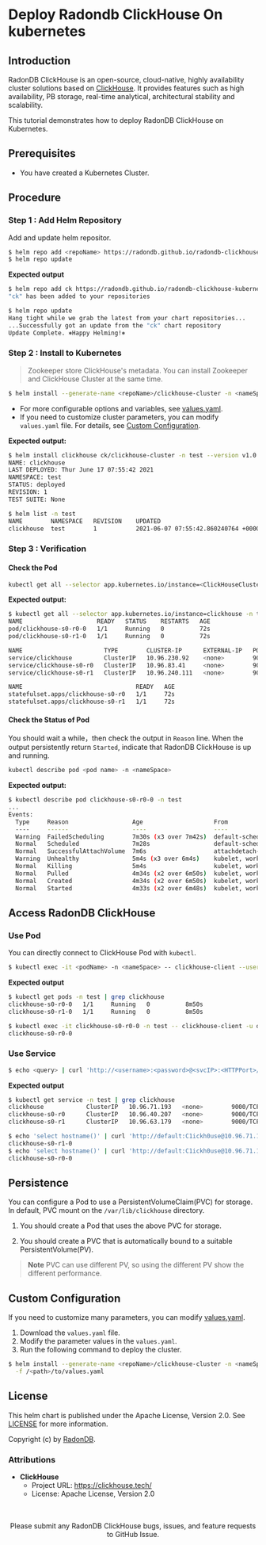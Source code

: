 # Deploy Radondb ClickHouse On kubernetes

## Introduction

RadonDB ClickHouse is an open-source, cloud-native, highly availability cluster solutions based on [ClickHouse](https://clickhouse.tech/). It provides features such as high availability, PB storage, real-time analytical, architectural stability and scalability.

This tutorial demonstrates how to deploy RadonDB ClickHouse on Kubernetes.

## Prerequisites

- You have created a Kubernetes Cluster.

## Procedure

### Step 1 : Add Helm Repository

Add and update helm repositor.

```bash
$ helm repo add <repoName> https://radondb.github.io/radondb-clickhouse-kubernetes/
$ helm repo update
```

**Expected output**

```bash
$ helm repo add ck https://radondb.github.io/radondb-clickhouse-kubernetes/
"ck" has been added to your repositories

$ helm repo update
Hang tight while we grab the latest from your chart repositories...
...Successfully got an update from the "ck" chart repository
Update Complete. ⎈Happy Helming!⎈
```

### Step 2 : Install to Kubernetes

> Zookeeper store ClickHouse's metadata. You can install Zookeeper and ClickHouse Cluster at the same time.

```bash
$ helm install --generate-name <repoName>/clickhouse-cluster -n <nameSpace> --version v1.0
```

- For more configurable options and variables, see [values.yaml](values.yaml).
- If you need to customize cluster parameters, you can modify `values.yaml` file. For details, see [Custom Configuration](#custom-configuration).

**Expected output:**

```bash
$ helm install clickhouse ck/clickhouse-cluster -n test --version v1.0
NAME: clickhouse
LAST DEPLOYED: Thur June 17 07:55:42 2021
NAMESPACE: test
STATUS: deployed
REVISION: 1
TEST SUITE: None

$ helm list -n test
NAME      	NAMESPACE	REVISION	UPDATED                                	STATUS  	CHART             APP VERSION
clickhouse	test     	1       	2021-06-07 07:55:42.860240764 +0000 UTC	deployed	clickhouse-v1.0	  21.1
```

### Step 3 : Verification

#### Check the Pod

```bash
kubectl get all --selector app.kubernetes.io/instance=<ClickHouseClusterName> -n <nameSpace>
```

**Expected output:**

```bash
$ kubectl get all --selector app.kubernetes.io/instance=clickhouse -n test
NAME                     READY   STATUS    RESTARTS   AGE
pod/clickhouse-s0-r0-0   1/1     Running   0          72s
pod/clickhouse-s0-r1-0   1/1     Running   0          72s

NAME                       TYPE        CLUSTER-IP      EXTERNAL-IP   PORT(S)             AGE
service/clickhouse         ClusterIP   10.96.230.92    <none>        9000/TCP,8123/TCP   72s
service/clickhouse-s0-r0   ClusterIP   10.96.83.41     <none>        9000/TCP,8123/TCP   72s
service/clickhouse-s0-r1   ClusterIP   10.96.240.111   <none>        9000/TCP,8123/TCP   72s

NAME                                READY   AGE
statefulset.apps/clickhouse-s0-r0   1/1     72s
statefulset.apps/clickhouse-s0-r1   1/1     72s
```

#### Check the Status of Pod

You should wait a while，then check the output in `Reason` line. When the output persistently return `Started`, indicate that RadonDB ClickHouse is up and running.

```bash
kubectl describe pod <pod name> -n <nameSpace>
```

**Expected output:**

```bash
$ kubectl describe pod clickhouse-s0-r0-0 -n test
...
Events:
  Type     Reason                  Age                    From                     Message
  ----     ------                  ----                   ----                     -------
  Warning  FailedScheduling        7m30s (x3 over 7m42s)  default-scheduler        error while running "VolumeBinding" filter plugin for pod "clickhouse-s0-r0-0": pod has unbound immediate PersistentVolumeClaims
  Normal   Scheduled               7m28s                  default-scheduler        Successfully assigned default/clickhouse-s0-r0-0 to worker-p004
  Normal   SuccessfulAttachVolume  7m6s                   attachdetach-controller  AttachVolume.Attach succeeded for volume "pvc-21c5de1f-c396-4743-a31b-2b094ecaf79b"
  Warning  Unhealthy               5m4s (x3 over 6m4s)    kubelet, worker-p004     Liveness probe failed: Code: 210. DB::NetException: Connection refused (localhost:9000)
  Normal   Killing                 5m4s                   kubelet, worker-p004     Container clickhouse failed liveness probe, will be restarted
  Normal   Pulled                  4m34s (x2 over 6m50s)  kubelet, worker-p004     Container image "tceason/clickhouse-server:v21.1.3.32-stable" already present on machine
  Normal   Created                 4m34s (x2 over 6m50s)  kubelet, worker-p004     Created container clickhouse
  Normal   Started                 4m33s (x2 over 6m48s)  kubelet, worker-p004     Started container clickhouse
```

## Access RadonDB ClickHouse

### Use Pod

You can directly connect to ClickHouse Pod with `kubectl`.

```bash
$ kubectl exec -it <podName> -n <nameSpace> -- clickhouse-client --user=<userName> --password=<userPassword>
```

**Expected output**

```bash
$ kubectl get pods -n test | grep clickhouse
clickhouse-s0-r0-0   1/1     Running   0          8m50s
clickhouse-s0-r1-0   1/1     Running   0          8m50s

$ kubectl exec -it clickhouse-s0-r0-0 -n test -- clickhouse-client -u default --password=C1ickh0use --query='select hostName()'
clickhouse-s0-r0-0
```

### Use Service

```bash
$ echo <query> | curl 'http://<username>:<password>@<svcIP>:<HTTPPort>/' --data-binary @-
```

**Expected output**

```bash
$ kubectl get service -n test | grep clickhouse
clickhouse            ClusterIP   10.96.71.193   <none>        9000/TCP,8123/TCP   12m
clickhouse-s0-r0      ClusterIP   10.96.40.207   <none>        9000/TCP,8123/TCP   12m
clickhouse-s0-r1      ClusterIP   10.96.63.179   <none>        9000/TCP,8123/TCP   12m

$ echo 'select hostname()' | curl 'http://default:C1ickh0use@10.96.71.193:8123/' --data-binary @-
clickhouse-s0-r1-0
$ echo 'select hostname()' | curl 'http://default:C1ickh0use@10.96.71.193:8123/' --data-binary @-
clickhouse-s0-r0-0
```

## Persistence

You can configure a Pod to use a PersistentVolumeClaim(PVC) for storage.
In default, PVC mount on the `/var/lib/clickhouse` directory.

1. You should create a Pod that uses the above PVC for storage.

2. You should create a PVC that is automatically bound to a suitable PersistentVolume(PV).

> **Note**
> PVC can use different PV, so using the different PV show the different performance.

## Custom Configuration

If you need to customize many parameters, you can modify [values.yaml](values.yaml).

1. Download the `values.yaml` file.
2. Modify the parameter values in the `values.yaml`.
3. Run the following command to deploy the cluster.

```bash
$ helm install --generate-name <repoName>/clickhouse-cluster -n <nameSpace>\
  -f /<path>/to/values.yaml
```

## License

This helm chart is published under the Apache License, Version 2.0.
See [LICENSE](../LICENSE) for more information.

Copyright (c) by [RadonDB](https://github.com/radondb).

### Attributions

* **ClickHouse**
    * Project URL: https://clickhouse.tech/
    * License: Apache License, Version 2.0

<p align="center">
<br/><br/>
Please submit any RadonDB ClickHouse bugs, issues, and feature requests to GitHub Issue.
<br/>
</p>
